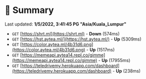 # 📖 Summary
Last updated: **1/5/2022, 3:41:45 PG "Asia/Kuala_Lumpur"**

- `GET` [https://shrt.ml](https://shrt.ml) - **Down** (574ms)
- `GET` [https://hst.aytea.ml/](https://hst.aytea.ml/) - **Up** (5309ms)
- `GET` [https://color.aytea.ml/4b31d6.png](https://color.aytea.ml/4b31d6.png) - **Up** (1517ms)
- `GET` [https://memeapi.aytea14.repl.co/gimme](https://memeapi.aytea14.repl.co/gimme) - **Up** (17955ms)
- `GET` [https://teledrivemy.herokuapp.com/dashboard](https://teledrivemy.herokuapp.com/dashboard) - **Up** (238ms)
